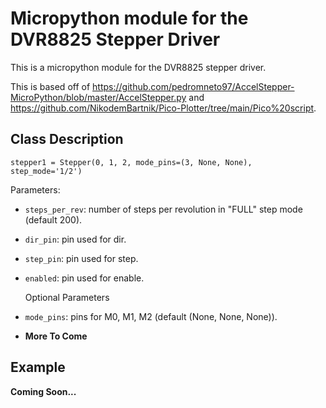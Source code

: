 # Micropython module for the DVR8825 Stepper Driver

This is a micropython module for the DVR8825 stepper driver.

This is based off of https://github.com/pedromneto97/AccelStepper-MicroPython/blob/master/AccelStepper.py and https://github.com/NikodemBartnik/Pico-Plotter/tree/main/Pico%20script.

## Class Description

`stepper1 = Stepper(0, 1, 2, mode_pins=(3, None, None), step_mode='1/2')`

Parameters:
- `steps_per_rev`: number of steps per revolution in "FULL" step mode (default 200).
- `dir_pin`: pin used for dir.
- `step_pin`: pin used for step.
- `enabled`: pin used for enable.
  
  Optional Parameters
- `mode_pins`:  pins for M0, M1, M2 (default (None, None, None)).
- **More To Come**






## Example 

**Coming Soon...**
